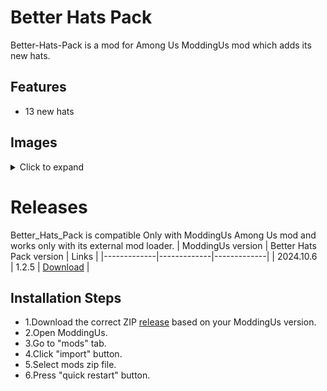 # Better Hats Pack
Better-Hats-Pack is a mod for Among Us ModdingUs mod which adds its new hats.
## Features
- 13 new hats
## Images
<details>
<summary>Click to expand</summary>
Nothing here yet.
</details>

# Releases

Better_Hats_Pack is compatible Only with ModdingUs Among Us mod and works only with its external mod loader.
| ModdingUs version | Better Hats Pack version | Links |
|-------------|-------------|-------------|
|  2024.10.6    | 1.2.5 | [Download](https://github.com/user-attachments/files/17831099/Better_Hats_Pack1.2.5.zip) |
## Installation Steps
- 1.Download the correct ZIP
[release](https://github.com/RSE-E/Better_Hats_Pack/releases) based on your ModdingUs version.
- 2.Open ModdingUs.
- 3.Go to "mods" tab.
- 4.Click "import" button.
- 5.Select mods zip file.
- 6.Press "quick restart" button.

